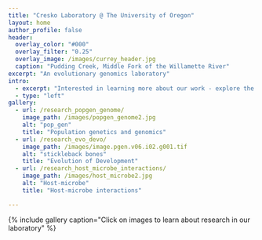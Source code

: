 ```yaml
---
title: "Cresko Laboratory @ The University of Oregon"
layout: home
author_profile: false
header:
  overlay_color: "#000"
  overlay_filter: "0.25"
  overlay_image: /images/currey_header.jpg
  caption: "Pudding Creek, Middle Fork of the Willamette River"
excerpt: "An evolutionary genomics laboratory"
intro:
  - excerpt: "Interested in learning more about our work - explore the links above"
  - type: "left"
gallery:
  - url: /research_popgen_genome/
    image_path: /images/popgen_genome2.jpg
    alt: "pop_gen"
    title: "Population genetics and genomics"
  - url: /research_evo_devo/
    image_path: /images/image.pgen.v06.i02.g001.tif
    alt: "stickleback bones"
    title: "Evolution of Development"
  - url: /research_host_microbe_interactions/
    image_path: /images/host_microbe2.jpg
    alt: "Host-microbe"
    title: "Host-microbe interactions"

---
```


{% include gallery caption="Click on images to learn about research in our laboratory" %}
